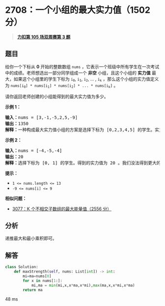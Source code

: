 # 2708：一个小组的最大实力值（1502 分）


> <u>**[力扣第 105 场双周赛第 3 题](https://leetcode.cn/problems/maximum-strength-of-a-group/)**</u>

## 题目

<p>给你一个下标从 <strong>0</strong> 开始的整数数组 <code>nums</code> ，它表示一个班级中所有学生在一次考试中的成绩。老师想选出一部分同学组成一个 <strong>非空</strong> 小组，且这个小组的 <strong>实力值</strong> 最大，如果这个小组里的学生下标为 <code>i<sub>0</sub></code>, <code>i<sub>1</sub></code>, <code>i<sub>2</sub></code>, ... , <code>i<sub>k</sub></code> ，那么这个小组的实力值定义为 <code>nums[i<sub>0</sub>] * nums[i<sub>1</sub>] * nums[i<sub>2</sub>] * ... * nums[i<sub>k</sub>​]</code> 。</p>

<p>请你返回老师创建的小组能得到的最大实力值为多少。</p>



<p><strong>示例 1：</strong></p>

<pre><b>输入：</b>nums = [3,-1,-5,2,5,-9]
<strong>输出：</strong>1350
<b>解释：</b>一种构成最大实力值小组的方案是选择下标为 [0,2,3,4,5] 的学生。实力值为 3 * (-5) * 2 * 5 * (-9) = 1350 ，这是可以得到的最大实力值。
</pre>

<p><strong>示例 2：</strong></p>

<pre><b>输入：</b>nums = [-4,-5,-4]
<b>输出：</b>20
<b>解释：</b>选择下标为 [0, 1] 的学生。得到的实力值为 20 。我们没法得到更大的实力值。
</pre>



<p><strong>提示：</strong></p>

<ul>
<li><code>1 &lt;= nums.length &lt;= 13</code></li>
<li><code>-9 &lt;= nums[i] &lt;= 9</code></li>
</ul>


**相似问题：**
- [3077：K 个不相交子数组的最大能量值（2556 分）](/leetcode/3077)


## 分析

递推最大和最小乘积即可。

## 解答

```python
class Solution:
    def maxStrength(self, nums: List[int]) -> int:
        mi=ma=nums[0]
        for x in nums[1:]:
            mi,ma = min(mi,x,x*ma,x*mi),max(ma,x,x*mi,x*ma)
        return ma
```
48 ms

